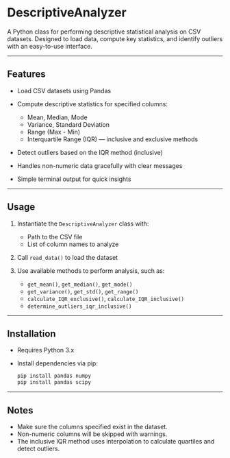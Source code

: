 # DescriptiveAnalyzer

A Python class for performing descriptive statistical analysis on CSV datasets. Designed to load data, compute key statistics, and identify outliers with an easy-to-use interface.

---

## Features

* Load CSV datasets using Pandas
* Compute descriptive statistics for specified columns:

  * Mean, Median, Mode
  * Variance, Standard Deviation
  * Range (Max - Min)
  * Interquartile Range (IQR) — inclusive and exclusive methods
* Detect outliers based on the IQR method (inclusive)
* Handles non-numeric data gracefully with clear messages
* Simple terminal output for quick insights

---

## Usage

1. Instantiate the `DescriptiveAnalyzer` class with:

   * Path to the CSV file
   * List of column names to analyze

2. Call `read_data()` to load the dataset

3. Use available methods to perform analysis, such as:

   * `get_mean()`, `get_median()`, `get_mode()`
   * `get_variance()`, `get_std()`, `get_range()`
   * `calculate_IQR_exclusive()`, `calculate_IQR_inclusive()`
   * `determine_outliers_iqr_inclusive()`

---

## Installation

* Requires Python 3.x
* Install dependencies via pip:

  ```bash
  pip install pandas numpy
  pip install pandas scipy
  
  ```

---

## Notes

* Make sure the columns specified exist in the dataset.
* Non-numeric columns will be skipped with warnings.
* The inclusive IQR method uses interpolation to calculate quartiles and detect outliers.
